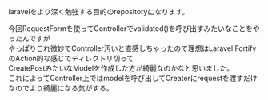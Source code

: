 laravelをより深く勉強する目的のrepositoryになります。

今回RequestFormを使ってControllerでvalidated()を呼び出すみたいなことをやったんですが<br>
やっぱりこれ微妙でController汚いと直感しちゃったので理想はLaravel FortifyのAction的な感じでディレクトリ切って<br>
CreatePostみたいなModelを作成した方が綺麗なのかなと思いました。<br>
これによってController上ではmodelを呼び出してCreaterにrequestを渡すだけなのでより綺麗になる気がする。
